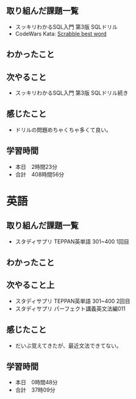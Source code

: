 ## 取り組んだ課題一覧
- スッキリわかるSQL入門 第3版 SQLドリル
- CodeWars Kata: [Scrabble best word](https://www.codewars.com/kata/563f960e3c73813942000015/solutions/ruby)
## わかったこと

## 次やること
- スッキリわかるSQL入門 第3版 SQLドリル続き
## 感じたこと
- ドリルの問題めちゃくちゃ多くて良い。
## 学習時間
- 本日　2時間23分
- 合計　408時間56分


# 英語
## 取り組んだ課題一覧
- スタディサプリ TEPPAN英単語 301~400 1回目
## わかったこと
## 次やること上
- スタディサプリ TEPPAN英単語 301~400 2回目
- スタディサプリ パーフェクト講義英文法編011
## 感じたこと
- だいぶ覚えてきたが、最近文法できてない。
## 学習時間
- 本日　0時間48分
- 合計　37時09分